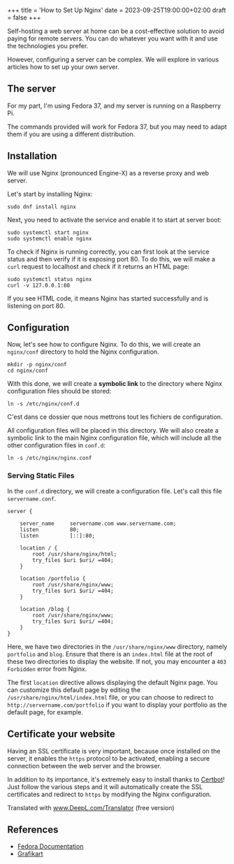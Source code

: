 +++
title = 'How to Set Up Nginx'
date = 2023-09-25T19:00:00+02:00
draft = false
+++

Self-hosting a web server at home can be a cost-effective solution to avoid paying for remote servers. You can do whatever you want with it and use the technologies you prefer.

However, configuring a server can be complex. We will explore in various articles how to set up your own server.

## The server

For my part, I'm using Fedora 37, and my server is running on a Raspberry Pi.

The commands provided will work for Fedora 37, but you may need to adapt them if you are using a different distribution.

## Installation

We will use Nginx (pronounced Engine-X) as a reverse proxy and web server.

Let's start by installing Nginx:
```
sudo dnf install nginx
```

Next, you need to activate the service and enable it to start at server boot:
```
sudo systemctl start nginx
sudo systemctl enable nginx
```

To check if Nginx is running correctly, you can first look at the service status and then verify if it is exposing port 80. To do this, we will make a `curl` request to localhost and check if it returns an HTML page:
```
sudo systemctl status nginx
curl -v 127.0.0.1:80
```

If you see HTML code, it means Nginx has started successfully and is listening on port 80.


## Configuration

Now, let's see how to configure Nginx. To do this, we will create an `nginx/conf` directory to hold the Nginx configuration.

```
mkdir -p nginx/conf
cd nginx/conf
```

With this done, we will create a **symbolic link** to the directory where Nginx configuration files should be stored:

```
ln -s /etc/nginx/conf.d
```

C'est dans ce dossier que nous mettrons tout les fichiers de configuration.

All configuration files will be placed in this directory. We will also create a symbolic link to the main Nginx configuration file, which will include all the other configuration files in `conf.d`:

```
ln -s /etc/nginx/nginx.conf
```

### Serving Static Files

In the `conf.d` directory, we will create a configuration file. Let's call this file `servername.conf`.

```
server {

    server_name     servername.com www.servername.com;
    listen          80;
    listen          [::]:80;

    location / {
        root /usr/share/nginx/html;
        try_files $uri $uri/ =404;
    }

    location /portfolio {
        root /usr/share/nginx/www;
        try_files $uri $uri/ =404;
    }

    location /blog {
        root /usr/share/nginx/www;
        try_files $uri $uri/ =404;
    }
}
```

Here, we have two directories in the `/usr/share/nginx/www` directory, namely `portfolio` and `blog`. Ensure that there is an `index.html` file at the root of these two directories to display the website. If not, you may encounter a `403 Forbidden` error from Nginx.

The first `location` directive allows displaying the default Nginx page. You can customize this default page by editing the `/usr/share/nginx/html/index.html` file, or you can choose to redirect to `http://servername.com/portfolio` if you want to display your portfolio as the default page, for example.

## Certificate your website

Having an SSL certificate is very important, because once installed on the server, it enables the `https` protocol to be activated, enabling a secure connection between the web server and the browser.

In addition to its importance, it's extremely easy to install thanks to [Certbot](https://certbot.eff.org/instructions)! Just follow the various steps and it will automatically create the SSL certificates and redirect to `https` by modifying the Nginx configuration.

Translated with www.DeepL.com/Translator (free version)

## References
 - [Fedora Documentation](https://doc.fedora-fr.org/wiki/Nginx)
 - [Grafikart](https://grafikart.fr/tutoriels/nginx-692)

